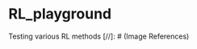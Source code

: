 # RL_playground
Testing various RL methods
[//]: # (Image References)

[image1]: https://github.com/bdi2357/RL_playground/blob/main/MakeGIF/output_gif/CartPole-v0.gif
